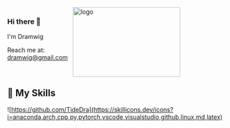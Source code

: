 <img src="https://github-readme-stats.vercel.app/api?username=Dramwig&bg_color=30,e96443,904e95&title_color=fff&text_color=fff" alt="logo" height="160" align="right" width="70%" />

### Hi there 👋

<!--
**Dramwig/Dramwig** is a ✨ _special_ ✨ repository because its `README.md` (this file) appears on your GitHub profile.

Here are some ideas to get you started:

- 🔭 I’m currently working on ...
- 🌱 I’m currently learning ...
- 👯 I’m looking to collaborate on ...
- 🤔 I’m looking for help with ...
- 💬 Ask me about ...
- 📫 How to reach me: ...
- 😄 Pronouns: ...
- ⚡ Fun fact: ...
-->


I'm Dramwig

Reach me at: dramwig@gmail.com

<br>

<!--
![Top Langs](https://github-readme-stats.vercel.app/api/top-langs/?username=Dramwig\&layout=compact)
-->

## 🎍 My Skills

![https://github.com/TideDra](https://skillicons.dev/icons?i=anaconda,arch,cpp,py,pytorch,vscode,visualstudio,github,linux,md,latex)
